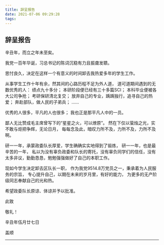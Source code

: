 ```yaml
---
title: 辞呈报告
date: 2021-07-06 09:29:28
tags:
---
```


## 辞呈报告

辛丑年，而立之年未至矣。

我党一百年华诞，习总书记的陈词沉稳有力且振聋发聩。

思忖良久，决定在这样一个有意义的时间卸去我热爱多年的学生工作。

从事学生工作十年有余，然其间的心路历程不足为外人道，
道可道期间遇到的无数优秀的人：
绩点九十多分；
本研阶段便已经有三十多篇SCI；
本科毕业便被各大公司争抢；
考研保研清北复交；
放弃自己的专业，踽踽独行，追寻自己的热爱；
奔赴部队，做人民的子弟兵；
......

优秀的人很多，平凡的人也很多；
我也正是那平凡人中的一员。

鄙人无比赞成毛主席曾写下的“星星之火，可以燎原”。
然在下仅以萤烛之光，实不敢与炬把争辉，无论日月，
每每念及此，暗叹力所不及，力所不及，力所不及啊。

研一一年，承蒙政委队长厚爱，学生确确实实地得到了锻炼，
研一一年，也是最辛苦的一年，
私以为没有辜负政委和队长的寄托，没有辜负同学们的信任，没有太多非议，勤勤恳恳，勉勉强强做好了自己的本职工作。

现如今学生决定卸去区队长一职，
作为我党9514.8万党员之一，秉承着为人民服务的宗旨，
专心提升自己，以期在未来的岁月里，有好的能力，
为更多的无产阶级同志奉献自己的光和热。

希望政委队长原谅、体谅并予以批准。



此致

敬礼！



辛丑年伍月廿七日

盖顺

<hr>


